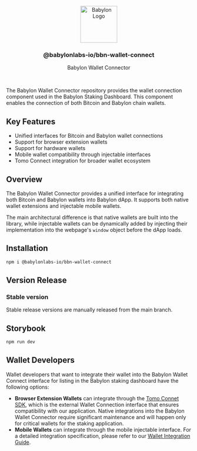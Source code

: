 <p align="center">
    <img
        alt="Babylon Logo"
        src="https://github.com/user-attachments/assets/b21652b5-847d-48b2-89a7-0f0969a50900"
        width="100"
    />
    <h3 align="center">@babylonlabs-io/bbn-wallet-connect</h3>
    <p align="center">Babylon Wallet Connector</p>
</p>
<br/>

The Babylon Wallet Connector repository provides the wallet connection component
used in the Babylon Staking Dashboard. This component enables the connection of
both Bitcoin and Babylon chain wallets.

## Key Features

- Unified interfaces for Bitcoin and Babylon wallet connections
- Support for browser extension wallets
- Support for hardware wallets
- Mobile wallet compatibility through injectable interfaces
- Tomo Connect integration for broader wallet ecosystem

## Overview

The Babylon Wallet Connector provides a unified interface for integrating both
Bitcoin and Babylon wallets into Babylon dApp. It supports both native wallet
extensions and injectable mobile wallets.

The main architectural difference is that native wallets are built into the
library, while injectable wallets can be dynamically added by injecting their
implementation into the webpage's `window` object before the dApp loads.

## Installation

```bash
npm i @babylonlabs-io/bbn-wallet-connect
```

## Version Release

### Stable version

Stable release versions are manually released from the main branch.

## Storybook

```bash
npm run dev
```

## Wallet Developers

Wallet developers that want to integrate their wallet into the Babylon Wallet
Connect interface for listing in the Babylon staking dashboard have the
following options:

- **Browser Extension Wallets** can integrate through the
  [Tomo Connet SDK](https://docs.tomo.inc/tomo-sdk/tomo-connect-sdk-lite), which
  is the external Wallet Connection interface that ensures compatibility with
  our application. Native integrations into the Babylon Wallet Connector require
  significant maintenance and will happen only for critical wallets for the
  staking application.
- **Mobile Wallets** can integrate through the mobile injectable interface. For
  a detailed integration specification, please refer to our
  [Wallet Integration Guide](docs/wallet-integration.md).
